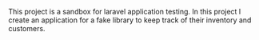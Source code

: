 This project is a sandbox for laravel application testing. In this project I create an application for a fake library to keep track of their inventory and customers.
